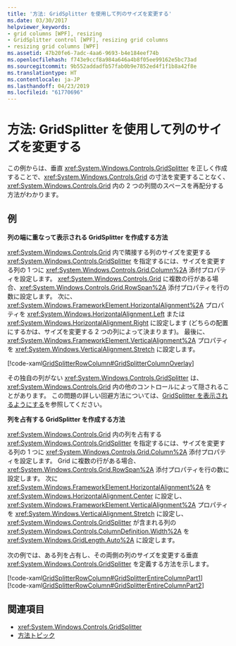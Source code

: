 ```yaml
---
title: '方法: GridSplitter を使用して列のサイズを変更する'
ms.date: 03/30/2017
helpviewer_keywords:
- grid columns [WPF], resizing
- GridSplitter control [WPF], resizing grid columns
- resizing grid columns [WPF]
ms.assetid: 47b20fe6-7adc-4aa6-9693-b4e184eef74b
ms.openlocfilehash: f743e9ccf8a984a646a4b8f05ee99162e5bc73ad
ms.sourcegitcommit: 9b552addadfb57fab0b9e7852ed4f1f1b8a42f8e
ms.translationtype: HT
ms.contentlocale: ja-JP
ms.lasthandoff: 04/23/2019
ms.locfileid: "61770696"
---
```

# <a name="how-to-resize-columns-with-a-gridsplitter"></a>方法: GridSplitter を使用して列のサイズを変更する
この例からは、垂直 <xref:System.Windows.Controls.GridSplitter> を正しく作成することで、<xref:System.Windows.Controls.Grid> の寸法を変更することなく、<xref:System.Windows.Controls.Grid> 内の 2 つの列間のスペースを再配分する方法がわかります。  
  
## <a name="example"></a>例  
 **列の端に重なって表示される GridSplitter を作成する方法**  
  
 <xref:System.Windows.Controls.Grid> 内で隣接する列のサイズを変更する <xref:System.Windows.Controls.GridSplitter> を指定するには、サイズを変更する列の 1 つに <xref:System.Windows.Controls.Grid.Column%2A> 添付プロパティを設定します。 <xref:System.Windows.Controls.Grid> に複数の行がある場合、<xref:System.Windows.Controls.Grid.RowSpan%2A> 添付プロパティを行の数に設定します。 次に、<xref:System.Windows.FrameworkElement.HorizontalAlignment%2A> プロパティを <xref:System.Windows.HorizontalAlignment.Left> または <xref:System.Windows.HorizontalAlignment.Right> に設定します (どちらの配置にするかは、サイズを変更する 2 つの列によって決まります)。 最後に、<xref:System.Windows.FrameworkElement.VerticalAlignment%2A> プロパティを <xref:System.Windows.VerticalAlignment.Stretch> に設定します。  
  
 [!code-xaml[GridSplitterRowColumn#GridSplitterColumnOverlay](~/samples/snippets/csharp/VS_Snippets_Wpf/GridSplitterRowColumn/CS/Window1.xaml#gridsplittercolumnoverlay)]  
  
 その独自の列がない <xref:System.Windows.Controls.GridSplitter> は、<xref:System.Windows.Controls.Grid> 内の他のコントロールによって隠されることがあります。 この問題の詳しい回避方法については、[GridSplitter を表示されるようにする](how-to-make-sure-that-a-gridsplitter-is-visible.md)を参照してください。  
  
 **列を占有する GridSplitter を作成する方法**  
  
 <xref:System.Windows.Controls.Grid> 内の列を占有する <xref:System.Windows.Controls.GridSplitter> を指定するには、サイズを変更する列の 1 つに <xref:System.Windows.Controls.Grid.Column%2A> 添付プロパティを設定します。 Grid に複数の行がある場合、<xref:System.Windows.Controls.Grid.RowSpan%2A> 添付プロパティを行の数に設定します。 次に <xref:System.Windows.FrameworkElement.HorizontalAlignment%2A> を <xref:System.Windows.HorizontalAlignment.Center> に設定し、<xref:System.Windows.FrameworkElement.VerticalAlignment%2A> プロパティを <xref:System.Windows.VerticalAlignment.Stretch> に設定し、<xref:System.Windows.Controls.GridSplitter> が含まれる列の <xref:System.Windows.Controls.ColumnDefinition.Width%2A> を <xref:System.Windows.GridLength.Auto%2A> に設定します。  
  
 次の例では、ある列を占有し、その両側の列のサイズを変更する垂直 <xref:System.Windows.Controls.GridSplitter> を定義する方法を示します。  
  
 [!code-xaml[GridSplitterRowColumn#GridSplitterEntireColumnPart1](~/samples/snippets/csharp/VS_Snippets_Wpf/GridSplitterRowColumn/CS/Window1.xaml#gridsplitterentirecolumnpart1)]  
[!code-xaml[GridSplitterRowColumn#GridSplitterEntireColumnPart2](~/samples/snippets/csharp/VS_Snippets_Wpf/GridSplitterRowColumn/CS/Window1.xaml#gridsplitterentirecolumnpart2)]  
  
## <a name="see-also"></a>関連項目

- <xref:System.Windows.Controls.GridSplitter>
- [方法トピック](gridsplitter-how-to-topics.md)
